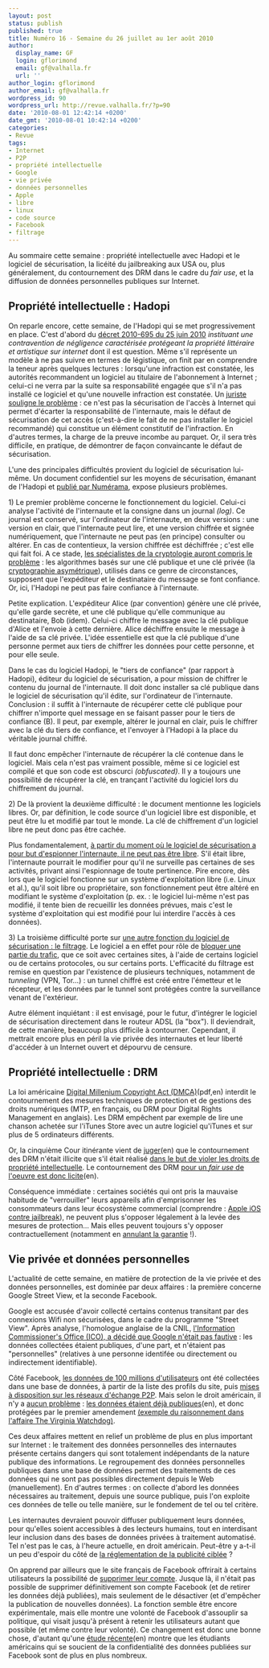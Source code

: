 ```yaml
---
layout: post
status: publish
published: true
title: Numéro 16 - Semaine du 26 juillet au 1er août 2010
author:
  display_name: GF
  login: gflorimond
  email: gf@valhalla.fr
  url: ''
author_login: gflorimond
author_email: gf@valhalla.fr
wordpress_id: 90
wordpress_url: http://revue.valhalla.fr/?p=90
date: '2010-08-01 12:42:14 +0200'
date_gmt: '2010-08-01 10:42:14 +0200'
categories:
- Revue
tags:
- Internet
- P2P
- propriété intellectuelle
- Google
- vie privée
- données personnelles
- Apple
- libre
- linux
- code source
- Facebook
- filtrage
---
```

<p>Au sommaire cette semaine : propriété intellectuelle avec Hadopi et le logiciel de sécurisation, la licéité du jailbreaking aux USA ou, plus généralement, du contournement des DRM dans le cadre du <i>fair use</i>, et la diffusion de données personnelles publiques sur Internet.</p>
<h2>Propriété intellectuelle : Hadopi</h2>
<p>On reparle encore, cette semaine, de l'Hadopi qui se met progressivement en place. C'est d'abord du <a href="http://www.les-infostrateges.com/actu/10071004/contravention-de-negligence-caracterisee-hadopi-le-decret-est-paru">décret 2010-695 du 25 juin 2010</a> <i>instituant une contravention de négligence caractérisée protégeant la propriété littéraire et artistique sur internet</i> dont il est question. Même s'il représente un modèle à ne pas suivre en termes de légistique, on finit par en comprendre la teneur après quelques lectures : lorsqu'une infraction est constatée, les autorités recommandent un logiciel au titulaire de l'abonnement à Internet ; celui-ci ne verra par la suite sa responsabilité engagée que s'il n'a pas installé ce logiciel et qu'une nouvelle infraction est constatée. Un <a href="http://www.maitre-eolas.fr/post/2010/06/29/HADOPI-%3A-l-opération-Usine-à-gaz-continue">juriste souligne le problème</a> : ce n'est pas la sécurisation de l'accès à Internet qui permet d'écarter la responsabilité de l'internaute, mais le défaut de sécurisation de cet accès (c'est-à-dire le fait de ne pas installer le logiciel recommandé) qui constitue un élément constitutif de l'infraction. En d'autres termes, la charge de la preuve incombe au parquet. Or, il sera très difficile, en pratique, de démontrer de façon convaincante le défaut de sécurisation.</p>
<p>L'une des principales difficultés provient du logiciel de sécurisation lui-même. Un document confidentiel sur les moyens de sécurisation, émanant de l'Hadopi et <a href="http://www.numerama.com/magazine/16363-exclusif-le-document-secret-de-l-hadopi-sur-les-moyens-de-securisation.html">publié par Numérama</a>, expose plusieurs problèmes. </p>
<p>1) Le premier problème concerne le fonctionnement du logiciel. Celui-ci analyse l'activité de l'internaute et la consigne dans un journal <i>(log)</i>. Ce journal est conservé, sur l'ordinateur de l'internaute, en deux versions : une version en clair, que l'internaute peut lire, et une version chiffrée et signée numériquement, que l'internaute ne peut pas (en principe) consulter ou altérer. En cas de contentieux, la version chiffrée est déchiffrée ; c'est elle qui fait foi. A ce stade, <a href="http://blog.rom1v.com/2010/08/le-logiciel-hadopi-est-impossible/">les spécialistes de la cryptologie auront compris le problème</a> : les algorithmes basés sur une clé publique et une clé privée (la <a href="http://fr.wikipedia.org/wiki/Cryptographie_asymétrique">cryptographie asymétrique</a>), utilisés dans ce genre de circonstances, supposent que l'expéditeur et le destinataire du message se font confiance. Or, ici, l'Hadopi ne peut pas faire confiance à l'internaute.</p>
<p>Petite explication. L'expéditeur Alice (par convention) génère une clé privée, qu'elle garde secrète, et une clé publique qu'elle communique au destinataire, Bob (idem). Celui-ci chiffre le message avec la clé publique d'Alice et l'envoie à cette dernière. Alice déchiffre ensuite le message à l'aide de sa clé privée. L'idée essentielle est que la clé publique d'une personne permet aux tiers de chiffrer les données pour cette personne, et pour elle seule.</p>
<p>Dans le cas du logiciel Hadopi, le "tiers de confiance" (par rapport à Hadopi), éditeur du logiciel de sécurisation, a pour mission de chiffrer le contenu du journal de l'internaute. Il doit donc installer sa clé publique dans le logiciel de sécurisation qu'il édite, sur l'ordinateur de l'internaute. Conclusion : il suffit à l'internaute de récupérer cette clé publique pour chiffrer n'importe quel message en se faisant passer pour le tiers de confiance (B). Il peut, par exemple, altérer le journal en clair, puis le chiffrer avec la clé du tiers de confiance, et l'envoyer à l'Hadopi à la place du véritable journal chiffré.</p>
<p>Il faut donc empêcher l'internaute de récupérer la clé contenue dans le logiciel. Mais cela n'est pas vraiment possible, même si ce logiciel est compilé et que son code est obscurci <i>(obfuscated)</i>. Il y a toujours une possibilité de récupérer la clé, en trançant l'activité du logiciel lors du chiffrement du journal.</p>
<p>2) De là provient la deuxième difficulté : le document mentionne les logiciels libres. Or, par définition, le code source d'un logiciel libre est disponible, et peut être lu et modifié par tout le monde. La clé de chiffrement d'un logiciel libre ne peut donc pas être cachée. </p>
<p>Plus fondamentalement, <a href="http://linuxfr.org/~fleny68/30009.html">à partir du moment où le logiciel de sécurisation a pour but d'espionner l'internaute, il ne peut pas être libre</a>. S'il était libre, l'internaute pourrait le modifier pour qu'il ne surveille pas certaines de ses activités, privant ainsi l'espionnage de toute pertinence. Pire encore, dès lors que le logiciel fonctionne sur un système d'exploitation libre (i.e. Linux et al.), qu'il soit libre ou propriétaire, son fonctionnement peut être altéré en modifiant le système d'exploitation (p. ex. : le logiciel lui-même n'est pas modifié, il tente bien de recueillir les données prévues, mais c'est le système d'exploitation qui est modifié pour lui interdire l'accès à ces données).</p>
<p>3) La troisième difficulté porte sur <a href="http://www.pcinpact.com/actu/news/58546-hadopi-moyens-securisation-document-confidentiel.htm">une autre fonction du logiciel de sécurisation : le filtrage</a>. Le logiciel a en effet pour rôle de <a href="http://pro.clubic.com/legislation-loi-internet/hadopi/actualite-355826-logiciels-hadopi-mouchards.html">bloquer une partie du trafic</a>, que ce soit avec certaines sites, à l'aide de certains logiciel ou de certains protocoles, ou sur certains ports. L'efficacité du filtrage est remise en question par l'existence de plusieurs techniques, notamment de <i>tunneling</i> (VPN, Tor...) : un tunnel chiffré est créé entre l'émetteur et le récepteur, et les données par le tunnel sont protégées contre la surveillance venant de l'extérieur.</p>
<p>Autre élément inquiétant : il est envisagé, pour le futur, d'intégrer le logiciel de sécurisation directement dans le routeur ADSL (la "box"). Il deviendrait, de cette manière, beaucoup plus difficile à contourner. Cependant, il mettrait encore plus en péril la vie privée des internautes et leur liberté d'accéder à un Internet ouvert et dépourvu de censure.</p>
<h2>Propriété intellectuelle : DRM</h2>
<p>La loi américaine <a href="http://www.copyright.gov/legislation/dmca.pdf">Digital Millenium Copyright Act (DMCA)</a><span class="lang">(pdf,en)</span> interdit le contournement des mesures techniques de protection et de gestions des droits numériques (MTP, en français, ou DRM pour Digital Rights Management en anglais). Les DRM empêchent par exemple de lire une chanson achetée sur l'iTunes Store avec un autre logiciel qu'iTunes et sur plus de 5 ordinateurs différents.</p>
<p>Or, la cinquième Cour itinérante vient de <a href="http://www.courthousenews.com/2010/07/23/29099.htm">juger</a><span class="lang">(en)</span> que le contournement des DRM n'était illicite que s'il était réalisé <a href="http://www.numerama.com/magazine/16308-un-jugement-americain-fragilise-la-protection-des-drm.html">dans le but de violer les droits de propriété intellectuelle</a>. Le contournement des DRM <a href="http://arstechnica.com/software/news/2010/07/court-breaking-drm-for-a-fair-use-is-legal.ars">pour un <i>fair use</i> de l'oeuvre est donc licite</a><span class="lang">(en)</span>.</p>
<p>Conséquence immédiate : certaines sociétés qui ont pris la mauvaise habitude de "verrouiller" leurs appareils afin d'emprisonner les consommateurs dans leur écosystème commercial (comprendre : <a href="http://www.numerama.com/magazine/16322-apple-ne-peut-pas-s-opposer-au-jailbreak-de-l-iphone.html">Apple iOS contre jailbreak</a>), ne peuvent plus s'opposer légalement à la levée des mesures de protection... Mais elles peuvent toujours s'y opposer contractuellement (notamment en <a href="http://www.mac4ever.com/news/56255/apple_le_jailbreak_fera_toujours_sauter_la_garantie/">annulant la garantie</a> !).</p>
<h2>Vie privée et données personnelles</h2>
<p>L'actualité de cette semaine, en matière de protection de la vie privée et des données personnelles, est dominée par deux affaires : la première concerne Google Street View, et la seconde Facebook.</p>
<p>Google est accusée d'avoir collecté certains contenus transitant par des connexions Wifi non sécurisées, dans le cadre du programme "Street View". Après analyse, l'homologue anglaise de la CNIL, <a href="http://www.pcinpact.com/actu/news/58549-google-wi-fi-street-view-angleterre-innocent.htm">l'Information Commissioner's Office (ICO), a décidé que Google n'était pas fautive</a> : les données collectées étaient publiques, d'une part, et n'étaient pas "personnelles" (relatives à une personne identifée ou directement ou indirectement identifiable).</p>
<p>Côté Facebook, <a href="http://pro.clubic.com/blog-forum-reseaux-sociaux/facebook/actualite-355474-facebook-donnees-100-utilisateurs-fuite-net.html">les données de 100 millions d'utilisateurs</a> ont été collectées dans une base de données, à partir de la liste des profils du site, puis <a href="http://www.numerama.com/magazine/16347-un-internaute-compile-100-millions-de-profils-facebook-dans-un-fichier-torrent.html">mises à disposition sur les réseaux d'échange P2P</a>. Mais selon le droit américain, il n'y a <a href="http://www.numerama.com/magazine/16358-100-millions-de-profils-diffuses-sur-bittorrent-facebook-se-dedouane.html">aucun problème</a> : <a href="http://arstechnica.com/security/news/2010/07/leaked-data-of-100m-facebook-users-came-from-public-info.ars">les données étaient déjà publiques</a><span class="lang">(en)</span>, et donc protégées par le premier amendement <a href="http://www.wired.com/threatlevel/2010/07/court-ssn/">(exemple du raisonnement dans l'affaire The Virginia Watchdog)</a>.</p>
<p>Ces deux affaires mettent en relief un problème de plus en plus important sur Internet : le traitement des données personnelles des internautes présente certains dangers qui sont totalement indépendants de la nature publique des informations. Le regroupement des données personnelles publiques dans une base de données permet des traitements de ces données qui ne sont pas possibles directement depuis le Web (manuellement). En d'autres termes : on collecte d'abord les données nécessaires au traitement, depuis une source publique, puis l'on exploite ces données de telle ou telle manière, sur le fondement de tel ou tel critère. </p>
<p>Les internautes devraient pouvoir diffuser publiquement leurs données, pour qu'elles soient accessibles à des lecteurs humains, tout en interdisant leur inclusion dans des bases de données privées à traitement automatisé. Tel n'est pas le cas, à l'heure actuelle, en droit américain. Peut-être y a-t-il un peu d'espoir du côté de <a href="http://www.numerama.com/magazine/16373-la-publicite-comportementale-dans-la-ligne-de-mire-de-la-ftc.html">la réglementation de la publicité ciblée</a> ?</p>
<p>On apprend par ailleurs que le site français de Facebook offrirait à certains utilisateurs la possibilité de <a href="http://www.pcinpact.com/actu/news/58526-facebook-supprimer-compte-directement.htm">supprimer leur compte</a>. Jusque là, il n'était pas possible de supprimer définitivement son compte Facebook (et de retirer les données déjà publiées), mais seulement de le désactiver (et d'empêcher la publication de nouvelles données). La fonction semble être encore expérimentale, mais elle montre une volonté de Facebook d'assouplir sa politique, qui visait jusqu'à présent à retenir les utilisateurs autant que possible (et même contre leur volonté). Ce changement est donc une bonne chose, d'autant qu'une <a href="http://arstechnica.com/web/news/2010/07/students-finally-wake-up-to-facebook-privacy-issues.ars">étude récente</a><span class="lang">(en)</span> montre que les étudiants américains qui se soucient de la confidentialité des données publiées sur Facebook sont de plus en plus nombreux.</p>
